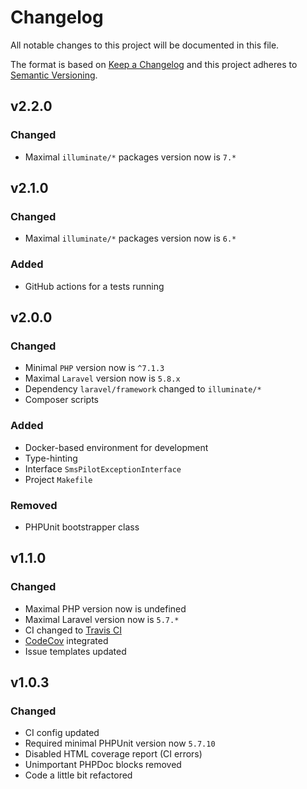 # Changelog

All notable changes to this project will be documented in this file.

The format is based on [Keep a Changelog][keepachangelog] and this project adheres to [Semantic Versioning][semver].

## v2.2.0

### Changed

- Maximal `illuminate/*` packages version now is `7.*`

## v2.1.0

### Changed

- Maximal `illuminate/*` packages version now is `6.*`

### Added

- GitHub actions for a tests running

## v2.0.0

### Changed

- Minimal `PHP` version now is `^7.1.3`
- Maximal `Laravel` version now is `5.8.x`
- Dependency `laravel/framework` changed to `illuminate/*`
- Composer scripts

### Added

- Docker-based environment for development
- Type-hinting
- Interface `SmsPilotExceptionInterface`
- Project `Makefile`

### Removed

- PHPUnit bootstrapper class

## v1.1.0

### Changed

- Maximal PHP version now is undefined
- Maximal Laravel version now is `5.7.*`
- CI changed to [Travis CI][travis]
- [CodeCov][codecov] integrated
- Issue templates updated

[travis]:https://travis-ci.org/
[codecov]:https://codecov.io/

## v1.0.3

### Changed

- CI config updated
- Required minimal PHPUnit version now `5.7.10`
- Disabled HTML coverage report (CI errors)
- Unimportant PHPDoc blocks removed
- Code a little bit refactored

[keepachangelog]:https://keepachangelog.com/en/1.0.0/
[semver]:https://semver.org/spec/v2.0.0.html
